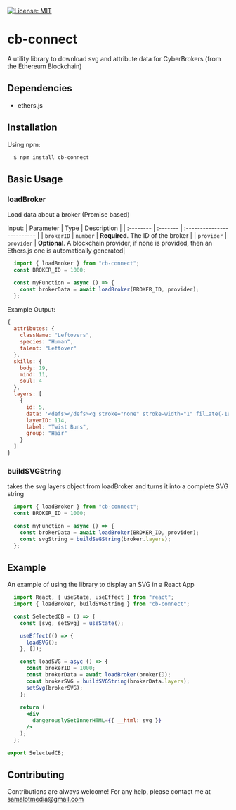 [![License: MIT](https://img.shields.io/badge/License-MIT-yellow.svg)](https://opensource.org/licenses/MIT)

# cb-connect

A utility library to download svg and attribute data for CyberBrokers (from the Ethereum Blockchain)

## Dependencies

- ethers.js

## Installation

Using npm:

```bash
  $ npm install cb-connect
```
    
## Basic Usage

### loadBroker

Load data about a broker (Promise based)

Input:
| Parameter | Type     | Description                |
| :-------- | :------- | :------------------------- |
| `brokerID` | `number` | **Required**. The ID of the broker |
| `provider` | `provider` | **Optional**. A blockchain provider, if none is provided, then an Ethers.js one is automatically generated|

```jsx
  import { loadBroker } from "cb-connect";
  const BROKER_ID = 1000;

  const myFunction = async () => {
    const brokerData = await loadBroker(BROKER_ID, provider);
  };
```

Example Output: 

```jsx
{
  attributes: {
    className: "Leftovers",
    species: "Human",
    talent: "Leftover"
  },
  skills: {
    body: 19,
    mind: 11,
    soul: 4
  },
  layers: [
    {
      id: 5,
      data: '<defs></defs><g stroke="none" stroke-width="1" fil…ate(-194,-764)" id="id-31291"></path></g></g></g>',
      layerID: 114,
      label: "Twist Buns",
      group: "Hair"
    }
  ]
}
```

### buildSVGString

takes the svg layers object from loadBroker and turns it into a complete SVG string

```jsx
  import { loadBroker } from "cb-connect";
  const BROKER_ID = 1000;

  const myFunction = async () => {
    const brokerData = await loadBroker(BROKER_ID, provider);
    const svgString = buildSVGString(broker.layers);
  };
```

## Example

An example of using the library to display an SVG in a React App

```jsx
  import React, { useState, useEffect } from "react";
  import { loadBroker, buildSVGString } from "cb-connect";

  const SelectedCB = () => {
    const [svg, setSvg] = useState();

    useEffect(() => {
      loadSVG();
    }, []);

    const loadSVG = asyc () => {
      const brokerID = 1000;
      const brokerData = await loadBroker(brokerID);
      const brokerSVG = buildSVGString(brokerData.layers);
      setSvg(brokerSVG);
    };
    
    return (
      <div
        dangerouslySetInnerHTML={{ __html: svg }}
      />
    );
  };

export SelectedCB;

```

## Contributing

Contributions are always welcome! For any help, please contact me at samalotmedia@gmail.com